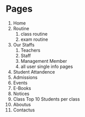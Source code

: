 # Pages

1. Home
2. Routine
    1. class routine
    2. exam routine
3. Our Staffs
    1. Teachers
    2. Staff
    3. Management Member
    4. all user single info pages
4. Student Attandence
5. Admissions
6. Events
7. E-Books
8. Notices
9. Class Top 10 Students per class
10. Aboutus
11. Contactus
